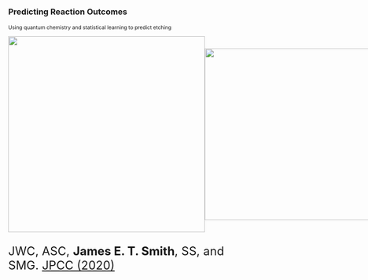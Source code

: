 <h3 style="text-transform: capitalize;">Predicting Reaction Outcomes</h3>


<!-- <iframe style="width: 300px; height: 300px;" frameborder="0" src="https://embed.molview.org/v1/?mode=balls&smiles=[Al]1(F[Al](F)(F)Cl1)(C)C"></iframe> -->

<p style="font-size: 0.75em">Using quantum chemistry and statistical learning to predict etching</p>

<!-- <img class="fragment" style="height: 100px;" src="figs/ml_and_ale/workflow.png"> -->


<div style="display: flex; align-items: center;">
<div style="flex: 1; font-size:24px;">
    <img  style="height: 400px;" src="assets/images/tma_alf3_exchange.png">
</div>
<!-- <div style="flex: 1; font-size:24px;">
    <img class="fragment" style="height: 200px;" src="assets/images/ml_ligand_exchange.png">
</div> -->
<div style="flex: 1; font-size:24px;">
    <img  style="height: 350px;" src="assets/images/score_comp_new.png">
</div>
</div>

<p style="font-size:24px">
JWC, ASC, <b>James E. T. Smith</b>, SS, and SMG. <a href="https://pubs.acs.org/doi/10.1021/acs.jpcc.9b06104">JPCC (2020)</a> 
</p>